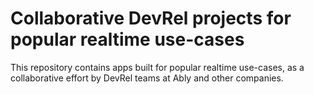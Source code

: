 # Collaborative DevRel projects for popular realtime use-cases

This repository contains apps built for popular realtime use-cases, as a collaborative effort by DevRel teams at Ably and other companies.